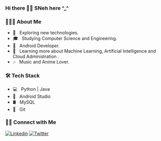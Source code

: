 ### Hi there 👋🏻 SNeh here ^_^


<h3> 👨🏻‍💻 About Me </h3>

- 🤖 &nbsp; Exploring new technologies.
- 🎓 &nbsp; Studying Computer Science and Engineering.
- 💼 &nbsp; Android Developer.
- 🌱 &nbsp; Learning more about Machine Learning, Artificial Intelligence and Cloud Administration .
- 🎶 &nbsp; Music and Anime Lover.

<h3>🛠 Tech Stack</h3>

- 💻 &nbsp; Python | Java
- 📱 &nbsp; Android Studio
- 🛢 &nbsp; MySQL
- 🔧 &nbsp; Git 

<h3> 🤝🏻 Connect with Me </h3>

[![Linkedin](https://img.shields.io/badge/LinkedIn-blue.svg?style=for-the-badge&logo=linkedin)](https://www.linkedin.com/in/snehsumant)
[![Twitter](https://img.shields.io/badge/twitter-blue.svg?style=for-the-badge&logo=twitter)](https://twitter.com/snehsumant)
